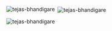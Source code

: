 
<p><img align="left" src="https://github-readme-stats.vercel.app/api/top-langs?username=raunak7t&show_icons=true&locale=en&layout=compact" alt="tejas-bhandigare" /></p>

<p>&nbsp;<img align="center" src="https://github-readme-stats.vercel.app/api?username=raunak7t&show_icons=true&locale=en" alt="tejas-bhandigare" /></p>

<p><img align="center" src="https://github-readme-streak-stats.herokuapp.com/?user=raunak7t&" alt="tejas-bhandigare" /></p>